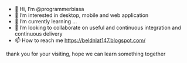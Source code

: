 - 👋 Hi, I’m @programmerbiasa
- 👀 I’m interested in desktop, mobile and web application
- 🌱 I’m currently learning ...
- 💞️ I’m looking to collaborate on useful and continuous integration and continuous delivery
- 📫 How to reach me https://beldnlat147.blogspot.com/

thank you for your visiting, hope we can learn something together

<!---
programmerbiasa/programmerbiasa is a ✨ special ✨ repository because its `README.md` (this file) appears on your GitHub profile.
You can click the Preview link to take a look at your changes.
--->
